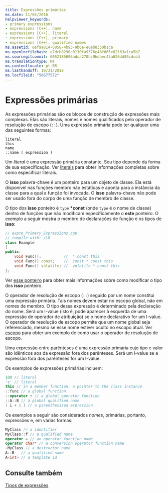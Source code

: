 ```yaml
---
title: Expressões primárias
ms.date: 11/04/2016
helpviewer_keywords:
- primary expressions
- expressions [C++], name
- expressions [C++], literal
- expressions [C++], primary
- expressions [C++], qualified names
ms.assetid: 8ef9a814-6058-4b93-9b6e-e8eb8350b1ca
ms.openlocfilehash: e7dcb8290c0130fa9376e48f065e82163a1ca5b7
ms.sourcegitcommit: 6052185696adca270bc9bdbec45a626dd89cdcdd
ms.translationtype: MT
ms.contentlocale: pt-BR
ms.lasthandoff: 10/31/2018
ms.locfileid: "50677572"
---
```

# <a name="primary-expressions"></a>Expressões primárias

As expressões primárias são os blocos de construção de expressões mais complexas. Elas são literais, nomes e nomes qualificados pelo operador de resolução de escopo (`::`).  Uma expressão primária pode ter qualquer uma das seguintes formas:

```
literal
this
name
::name ( expression )
```

Um *literal* é uma expressão primária constante. Seu tipo depende da forma de sua especificação. Ver [literais](../cpp/numeric-boolean-and-pointer-literals-cpp.md) para obter informações completas sobre como especificar literais.

O **isso** palavra-chave é um ponteiro para um objeto de classe. Ela está disponível nas funções membro não estáticas e aponta para a instância da classe para a qual a função foi invocada. O **isso** palavra-chave não pode ser usado fora do corpo de uma função de membro de classe.

O tipo dos **isso** ponteiro é `type`  **\*const** (onde `type` é o nome de classe) dentro de funções que não modificam especificamente o **este** ponteiro. O exemplo a seguir mostra o membro de declarações de função e os tipos de **isso**:

```cpp
// expre_Primary_Expressions.cpp
// compile with: /LD
class Example
{
public:
    void Func();          //  * const this
    void Func() const;    //  const * const this
    void Func() volatile; //  volatile * const this
};
```

Ver [esse ponteiro](this-pointer.md) para obter mais informações sobre como modificar o tipo dos **isso** ponteiro.

O operador de resolução de escopo (`::`) seguido por um nome constitui uma expressão primária.  Tais nomes devem estar no escopo global, não em nomes de membro.  O tipo dessa expressão é determinado pela declaração do nome. Será um l-value (isto é, pode aparecer à esquerda de uma expressão de operador de atribuição) se o nome declarativo for um l-value. O operador de resolução de escopo permite que um nome global seja referenciado, mesmo se esse nome estiver oculto no escopo atual. Ver [escopo](../cpp/scope-visual-cpp.md) para obter um exemplo de como usar o operador de resolução de escopo.

Uma expressão entre parênteses é uma expressão primária cujo tipo e valor são idênticos aos da expressão fora dos parênteses. Será um l-value se a expressão fora dos parênteses for um l-value.

Os exemplos de expressões primárias incluem:

```cpp
100 // literal
'c' // literal
this // in a member function, a pointer to the class instance
::func // a global function
::operator + // a global operator function
::A::B // a global qualified name
( i + 1 ) // a parenthesized expression
```

Os exemplos a seguir são considerados *nomes*, primárias, portanto, expressões e, em várias formas:

```cpp
MyClass // a identifier
MyClass::f // a qualified name
operator = // an operator function name
operator char* // a conversion operator function name
~MyClass // a destructor name
A::B   // a qualified name
A<int> // a template id
```

## <a name="see-also"></a>Consulte também

[Tipos de expressões](../cpp/types-of-expressions.md)